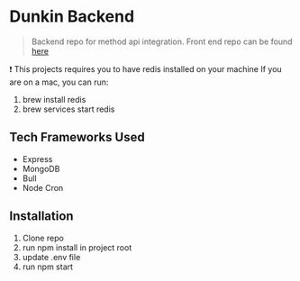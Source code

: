 # Dunkin Backend
> Backend repo for method api integration. Front end repo can be found [here](https://github.com/eshelton328/dunkin-dashboard)


❗ This projects requires you to have redis installed on your machine If you are on a mac, you can run:
1. brew install redis
2. brew services start redis


## Tech Frameworks Used
* Express
* MongoDB
* Bull
* Node Cron


## Installation
1. Clone repo
2. run npm install in project root
3. update .env file
4. run npm start
